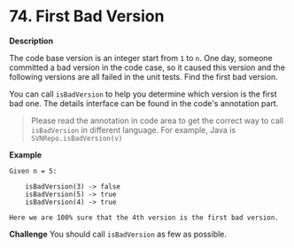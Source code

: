 # 74. First Bad Version

**Description**

The code base version is an integer start from `1` to `n`. One day, someone committed a bad version in the code case, so it caused this version and the following versions are all failed in the unit tests. Find the first bad version.

You can call `isBadVersion` to help you determine which version is the first bad one. The details interface can be found in the code's annotation part.

> Please read the annotation in code area to get the correct way to call `isBadVersion` in different language. For example, Java is `SVNRepo.isBadVersion(v)`

**Example**

```
Given n = 5:

    isBadVersion(3) -> false
    isBadVersion(5) -> true
    isBadVersion(4) -> true

Here we are 100% sure that the 4th version is the first bad version.
```

**Challenge**
You should call `isBadVersion` as few as possible.